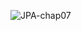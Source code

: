 ![JPA-chap07](https://user-images.githubusercontent.com/109155268/231484939-beec7413-4753-4bed-bc4f-f354be665393.gif)
